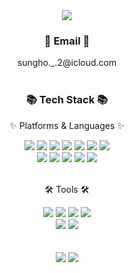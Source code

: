 <div align=center>
	<img src="https://capsule-render.vercel.app/api?type=waving&color=auto&height=350&section=header&text=2-Sungho%20Github&fontSize=60" />	
</div>

<div align="center">
    <h3>📧 Email 📧</h3>
    sungho._.2@icloud.com
</div>
<br>
<div align=center>
	<h3>📚 Tech Stack 📚</h3>
	<p>✨ Platforms & Languages ✨</p>
</div>
<div align="center">
	<img src="https://img.shields.io/badge/Spring-6DB33F?style=flat&logo=Spring&logoColor=white" />
	<img src="https://img.shields.io/badge/Eclipse%20IDE-2C2255?style=flat&logo=EclipseIDE&logoColor=white" />
	<img src="https://img.shields.io/badge/Java-007396?style=flat&logo=Conda-Forge&logoColor=white" />
	<img src="https://img.shields.io/badge/HTML5-E34F26?style=flat&logo=HTML5&logoColor=white" />
	<img src="https://img.shields.io/badge/CSS3-1572B6?style=flat&logo=CSS3&logoColor=white" />
	<img src="https://img.shields.io/badge/JavaScript-F7DF1E?style=flat&logo=JavaScript&logoColor=white" />
	<img src="https://img.shields.io/badge/jQuery-0769AD?style=flat&logo=jQuery&logoColor=white" />
	<br>
	<img src="https://img.shields.io/badge/Mybatis-000000?style=flat&logo=Fluentd&logoColor=white" />
	<img src="https://img.shields.io/badge/Oracle%20SQL-F80000?style=flat&logo=Oracle&logoColor=white" />
	<img src="https://img.shields.io/badge/Apache-D22128?style=flat&logo=Apache&logoColor=white" />
	<img src="https://img.shields.io/badge/Apache Tomcat-F8DC75?style=flat&logo=Apache Tomcat&logoColor=white" />
 	<img src="https://img.shields.io/badge/Apache Maven-C71A36?style=flat&logo=Apache Maven&logoColor=white" />
</div>
<br>
<div align=center>
	<p>🛠 Tools 🛠</p>
</div>
<div align=center>
	<img src="https://img.shields.io/badge/GitHub-181717?style=flat&logo=GitHub&logoColor=white" />
	<img src="https://img.shields.io/badge/Visual%20Studio%20Code-007ACC?style=flat&logo=VisualStudioCode&logoColor=white" />
	<img src="https://img.shields.io/badge/Figma-F24E1E?style=flat&logo=Figma&logoColor=white"/>
	<img src="https://img.shields.io/badge/Notion-000000?style=flat&logo=Notion&logoColor=white"/>
	<br>
	<img src="https://img.shields.io/badge/Trello-0052CC?style=flat&logo=Trello&logoColor=white"/>
	<img src="https://img.shields.io/badge/Google Sheets-34A853?style=flat&logo=Google Sheets&logoColor=white"/>
</div>
<br><br>
<div align=center>
	<img src="https://github-readme-stats-git-masterrstaa-rickstaa.vercel.app/api?username=2-Sungho&&show_icons=true&theme=algolia" />
	<img src="https://github-readme-stats-git-masterrstaa-rickstaa.vercel.app/api/top-langs/?username=2-Sungho&layout=compact&show_icons=true&theme=algolia" />
</div>
<br>
